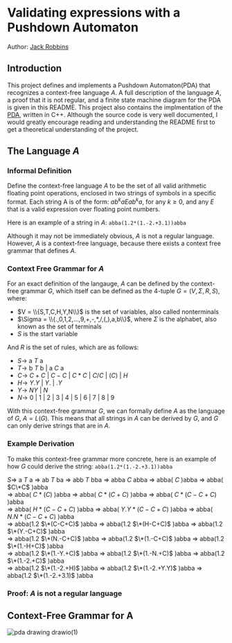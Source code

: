 # Validating expressions with a Pushdown Automaton
Author: [Jack Robbins](https://www.github.com/jackr276)

## Introduction
This project defines and implements a Pushdown Automaton(PDA) that recognizes a context-free language $A$. A full description of the language $A$, a proof that it is not regular, and a finite state machine diagram for the PDA is given in this README. This project also contains the 
implmentation of the [PDA](https://github.com/jackr276/Expression-Validation-with-a-PDA/blob/main/src/pda.cpp), written in C++. Although the source code is very well documented, I would greatly encourage reading and understanding the README first to get a theoretical understanding
of the project.

## The Language $A$
### Informal Definition
Define the context-free language $A$ to be the set of all valid arithmetic floating point operations, enclosed in two strings of symbols in a specific format. Each string A is of the form:
$ab^kaEab^ka$, for any $k \geq 0$, and any $E$ that is a valid expression over floating point numbers. 

Here is an example of a string in $A$: `abba(1.2*(1.-2.+3.1))abba`

Although it may not be immediately obvious, $A$ is not a regular language. However, $A$ is a context-free language, because there exists a context free grammar that defines $A$.

### Context Free Grammar for $A$
For an exact definition of the langauge, $A$ can be defined by the context-free grammar $G$, which itself can be defined as the 4-tuple $G = (V, \Sigma, R, S)$, 
where:
 * $V = \\{S,T,C,H,Y,N\\}$ is the set of variables, also called nonterminals
 * $\Sigma = \\{.,0,1,2,...,9,+,-,*,/,(,),a,b\\}$, where $\Sigma$ is the alphabet, also known as the set of terminals
 * $S$ is the start variable

And $R$ is the set of rules, which are as follows:
 * $S \rightarrow$ a $T$ a
 * $T \rightarrow$ b $T$ b | a $C$ a
 * $C \rightarrow$ $C+C$ | $C-C$ | $C*C$ | $C/C$ | $(C)$ | $H$
 * $H \rightarrow$ $Y.Y$ | $Y.$ | $.Y$
 * $Y \rightarrow$ $NY$ | $N$
 * $N \rightarrow$ 0 | 1 | 2 | 3 | 4 | 5 | 6 | 7 | 8 | 9

With this context-free grammar $G$, we can formally define $A$ as the language of $G$, $A = L(G)$. This means that all strings in $A$ can be derived by $G$, and $G$ can only derive strings that are in $A$.

### Example Derivation
To make this context-free grammar more concrete, here is an example of how $G$ could derive the string: `abba(1.2*(1.-2.+3.1))abba`

$S \Rightarrow$ a $T$ a $\Rightarrow$ ab $T$ ba $\Rightarrow$ abb $T$ bba $\Rightarrow$ abba $C$ abba $\Rightarrow$ abba( $C$ )abba $\Rightarrow$ abba( $C\*C$ )abba  
  $\Rightarrow$ abba( $C*(C)$ )abba $\Rightarrow$ abba( $C*(C+C)$ )abba $\Rightarrow$ abba( $C*(C-C+C)$ )abba  
  $\Rightarrow$ abba( $H*(C-C+C)$ )abba $\Rightarrow$ abba( $Y.Y*(C-C+C)$ )abba $\Rightarrow$ abba( $N.N*(C-C+C)$ )abba  
  $\Rightarrow$ abba(1.2 $\*(C-C+C)$ )abba $\Rightarrow$ abba(1.2 $\*(H-C+C)$ )abba $\Rightarrow$ abba(1.2 $\*(Y.-C+C)$ )abba  
  $\Rightarrow$ abba(1.2 $\*(N.-C+C)$ )abba $\Rightarrow$ abba(1.2 $\*(1.-C+C)$ )abba $\Rightarrow$ abba(1.2 $\*(1.-H+C)$ )abba  
  $\Rightarrow$ abba(1.2 $\*(1.-Y.+C)$ )abba $\Rightarrow$ abba(1.2 $\*(1.-N.+C)$ )abba $\Rightarrow$ abba(1.2 $\*(1.-2.+C)$ )abba  
  $\Rightarrow$ abba(1.2 $\*(1.-2.+H)$ )abba $\Rightarrow$ abba(1.2 $\*(1.-2.+Y.Y)$ )abba $\Rightarrow$ abba(1.2 $\*(1.-2.+3.1)$ )abba

### Proof: $A$ is not a regular language

## Context-Free Grammar for A


 
![pda drawing drawio(1)](https://github.com/jackr276/Expression-Validation-with-a-PDA/assets/113046361/1205c8ae-bdf5-4aae-9cd4-0d8c5c649076)
